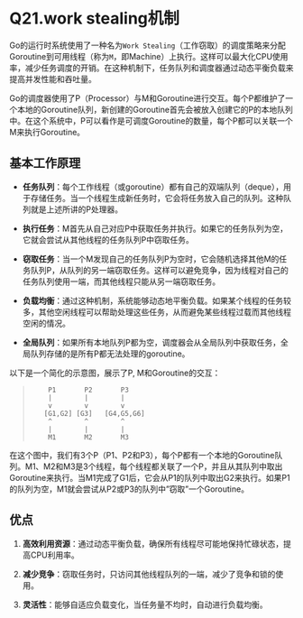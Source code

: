 # Q21.work stealing机制

Go的运行时系统使用了一种名为`Work Stealing`（工作窃取）的调度策略来分配Goroutine到可用线程（称为`M`，即Machine）上执行。这样可以最大化CPU使用率，减少任务调度的开销。在这种机制下，任务队列和调度器通过动态平衡负载来提高并发性能和吞吐量。

Go的调度器使用了P（Processor）与M和Goroutine进行交互。每个P都维护了一个本地的Goroutine队列，新创建的Goroutine首先会被放入创建它的P的本地队列中。在这个系统中，P可以看作是可调度Goroutine的数量，每个P都可以关联一个M来执行Goroutine。

## 基本工作原理

+ **任务队列**：每个工作线程（或goroutine）都有自己的双端队列（deque），用于存储任务。当一个线程生成新任务时，它会将任务放入自己的队列。这种队列就是上述所讲的P处理器。

+ **执行任务**：M首先从自己对应P中获取任务并执行。如果它的任务队列为空，它就会尝试从其他线程的任务队列P中窃取任务。

+ **窃取任务**：当一个M发现自己的任务队列P为空时，它会随机选择其他M的任务队列P，从队列的另一端窃取任务。这样可以避免竞争，因为线程对自己的任务队列使用一端，而其他线程只能从另一端窃取任务。

+ **负载均衡**：通过这种机制，系统能够动态地平衡负载。如果某个线程的任务较多，其他空闲线程可以帮助处理这些任务，从而避免某些线程过载而其他线程空闲的情况。

+ **全局队列**：如果所有本地队列P都为空，调度器会从全局队列中获取任务，全局队列存储的是所有P都无法处理的goroutine。



以下是一个简化的示意图，展示了P, M和Goroutine的交互：

>```
>     P1       P2       P3
>     |        |        |
>     v        v        v
>    [G1,G2] [G3]   [G4,G5,G6] 
>     ^        ^        ^
>     |        |        |
>     M1       M2       M3
>```

在这个图中，我们有3个P（P1、P2和P3），每个P都有一个本地的Goroutine队列。M1、M2和M3是3个线程，每个线程都关联了一个P，并且从其队列中取出Goroutine来执行。当M1完成了G1后，它会从P1的队列中取出G2来执行。如果P1的队列为空，M1就会尝试从P2或P3的队列中”窃取”一个Goroutine。

## 优点

1. **高效利用资源**：通过动态平衡负载，确保所有线程尽可能地保持忙碌状态，提高CPU利用率。

2. **减少竞争**：窃取任务时，只访问其他线程队列的一端，减少了竞争和锁的使用。

3. **灵活性**：能够自适应负载变化，当任务量不均时，自动进行负载均衡。